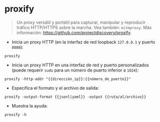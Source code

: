 # proxify

> Un proxy versátil y portátil para capturar, manipular y reproducir tráfico HTTP/HTTPS sobre la marcha.
> Vea también: `mitmproxy`.
> Más información: <https://github.com/projectdiscovery/proxify>.

- Inicia un proxy HTTP (en la interfaz de red loopback `127.0.0.1` y puerto `8888`):

`proxify`

- Inicia un proxy HTTP en una interfaz de red y puerto personalizados (puede requerir `sudo` para un número de puerto inferior a `1024`):

`proxify -http-addr "{{dirección_ip}}:{{número_de_puerto}}"`

- Especifica el formato y el archivo de salida:

`proxify -output-format {{jsonl|yaml}} -output {{ruta/al/archivo}}`

- Muestra la ayuda:

`proxify -h`
